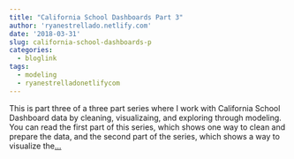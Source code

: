 ```yaml
---
title: "California School Dashboards Part 3"
author: 'ryanestrellado.netlify.com'
date: '2018-03-31'
slug: california-school-dashboards-p
categories:
  - bloglink
tags:
  - modeling
  - ryanestrelladonetlifycom
---
```


This is part three of a three part series where I work with California School Dashboard data by cleaning, visualizaing, and exploring through modeling. You can read the first part of this series, which shows one way to clean and prepare the data, and the second part of the series, which shows a way to visualize the[... <i class="fas fa-external-link-alt"></i>](https://ryanestrellado.netlify.com/post/california-school-dashboards-part-3-modeling-the-data/)

